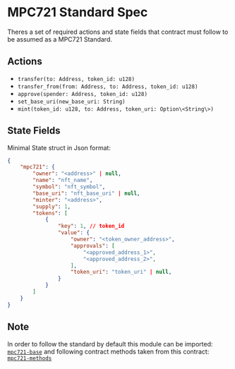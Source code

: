 
# MPC721 Standard Spec

Theres a set of required actions and state fields that contract must follow to be assumed as a MPC721 Standard.

## Actions
- `transfer(to: Address, token_id: u128)`
- `transfer_from(from: Address, to: Address, token_id: u128)`
- `approve(spender: Address, token_id: u128)`
- `set_base_uri(new_base_uri: String)`
- `mint(token_id: u128, to: Address, token_uri: Option\<String\>)`

## State Fields
Minimal State struct in Json format:

```json
{
    "mpc721": {
        "owner": "<address>" | null,
        "name": "nft_name",
        "symbol": "nft_symbol",
        "base_uri": "nft_base_uri" | null,
        "minter": "<address>",
        "supply": 1,
        "tokens": [
            {
                "key": 1, // token_id
                "value": {
                    "owner": "<token_owner_address>",
                    "approvals": [
                        "<approved_address_1>",
                        "<approved_address_2>",
                    ],
                    "token_uri": "token_uri" | null,
                }
            }
        ]
    }
}
```

## Note
In order to follow the standard by default this module can be imported: [`mpc721-base`](../../packages/mpc721-base/) and following contract methods taken from this contract: [`mpc721-methods`](src/contract.rs)